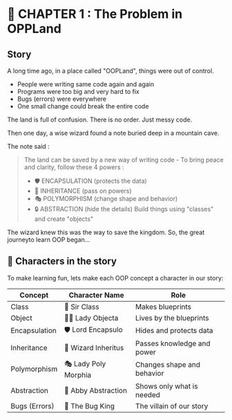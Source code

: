 # 📖 CHAPTER 1 : The Problem in OPPLand

## Story 

A long time ago, in a place called "OOPLand", things were out of control.

- People were writing same code again and again
- Programs were too big and very hard to fix
- Bugs (errors) were everywhere
- One small change could break the entire code

The land is full of confusion. There is no order. Just messy code.

Then one day, a wise wizard found a note buried deep in a mountain cave.

The note said :
> The land can be saved by a new way of writing code - 
> To bring peace and clarity, follow these 4 powers :
> - 🛡️ ENCAPSULATION (protects the data)
> - 🧬 INHERITANCE (pass on powers)
> - 🎭 POLYMORPHISM (change shape and behavior)
> - 🔒 ABSTRACTION (hide the details)
> Build things using "classes" and create "objects"

The wizard knew this was the way to save the kingdom. 
So, the great journeyto learn OOP began...


## 🧙 Characters in the story

To make learning fun, lets make each OOP concept a character in our story:

| Concept          | Character Name         | Role                         |
|------------------|------------------------|------------------------------|
| Class            | 👑 Sir Class           | Makes blueprints             |
| Object           | 🙋‍♀️ Lady Objecta        | Lives by the blueprints      |
| Encapsulation    | 🛡️ Lord Encapsulo      | Hides and protects data      |
| Inheritance      | 🧙 Wizard Inheritus    | Passes knowledge and power   |
| Polymorphism     | 🎭 Lady Poly Morphia   | Changes shape and behavior   |
| Abstraction      | 🧼 Abby Abstraction    | Shows only what is needed    |
| Bugs (Errors)    | 🐞 The Bug King        | The villain of our story     |

